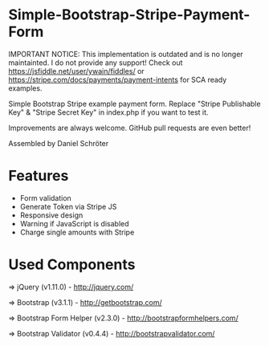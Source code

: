 Simple-Bootstrap-Stripe-Payment-Form
====================================
IMPORTANT NOTICE: This implementation is outdated and is no longer maintainted. I do not provide any support! Check out https://jsfiddle.net/user/ywain/fiddles/ or https://stripe.com/docs/payments/payment-intents for SCA ready examples.

Simple Bootstrap Stripe example payment form.
Replace "Stripe Publishable Key" & "Stripe Secret Key" in index.php if you want to test it.

Improvements are always welcome. GitHub pull requests are even better!

Assembled by Daniel Schröter

Features
===============
* Form validation
* Generate Token via Stripe JS
* Responsive design
* Warning if JavaScript is disabled
* Charge single amounts with Stripe

Used Components
===============

=> jQuery (v1.11.0) - http://jquery.com/

=> Bootstrap (v3.1.1) - http://getbootstrap.com/

=> Bootstrap Form Helper (v2.3.0) - http://bootstrapformhelpers.com/

=> Bootstrap Validator (v0.4.4) - http://bootstrapvalidator.com/
